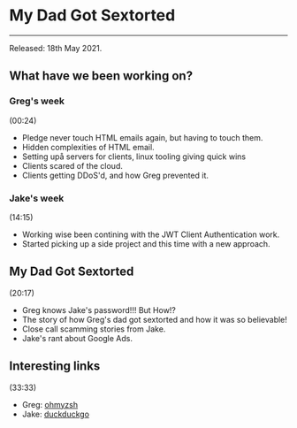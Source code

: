 # My Dad Got Sextorted

----

Released: 18th May 2021.

## What have we been working on?

### Greg's week

(00:24)

+ Pledge never touch HTML emails again, but having to touch them.
+ Hidden complexities of HTML email.
+ Setting upå servers for clients, linux tooling giving quick wins
+ Clients scared of the cloud.
+ Clients getting DDoS'd, and how Greg prevented it.

### Jake's week

(14:15)

+ Working wise been contining with the JWT Client Authentication work.
+ Started picking up a side project and this time with a new approach.

## My Dad Got Sextorted

(20:17)
 
+ Greg knows Jake's password!!! But How!?
+ The story of how Greg's dad got sextorted and how it was so believable!
+ Close call scamming stories from Jake.
+ Jake's rant about Google Ads.

## Interesting links

(33:33)

+ Greg: [ohmyzsh](https://github.com/ohmyzsh/ohmyzsh)
+ Jake: [duckduckgo](https://duckduckgo.com/)
